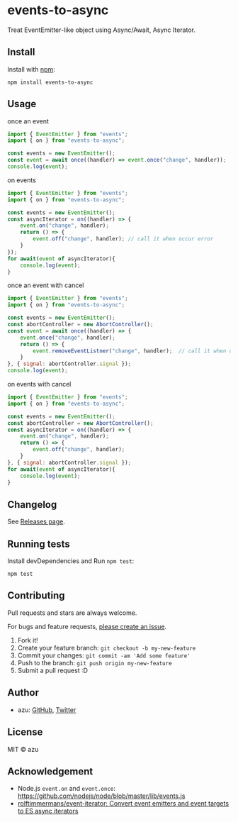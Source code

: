 # events-to-async

Treat EventEmitter-like object using Async/Await, Async Iterator.

## Install

Install with [npm](https://www.npmjs.com/):

    npm install events-to-async

## Usage

once an event

```js
import { EventEmitter } from "events";
import { on } from "events-to-async";

const events = new EventEmitter();
const event = await once((handler) => event.once("change", handler));
console.log(event);
```

on events

```js
import { EventEmitter } from "events";
import { on } from "events-to-async";

const events = new EventEmitter();
const asyncIterator = on((handler) => {
    event.on("change", handler);
    return () => {
        event.off("change", handler); // call it when occur error 
    }
});
for await(event of asyncIterator){
    console.log(event);
}
```

once an event with cancel

```js
import { EventEmitter } from "events";
import { on } from "events-to-async";

const events = new EventEmitter();
const abortController = new AbortController();
const event = await once((handler) => {
    event.once("change", handler);
    return () => {
        event.removeEventListner("change", handler);  // call it when occur error or abort
    }
}, { signal: abortController.signal });
console.log(event);
```

on events with cancel

```js
import { EventEmitter } from "events";
import { on } from "events-to-async";

const events = new EventEmitter();
const abortController = new AbortController();
const asyncIterator = on((handler) => {
    event.on("change", handler);
    return () => {
        event.off("change", handler);
    }
}, { signal: abortController.signal });
for await(event of asyncIterator){
    console.log(event);
}
```


## Changelog

See [Releases page](https://github.com/azu/events-to-async/releases).

## Running tests

Install devDependencies and Run `npm test`:

    npm test

## Contributing

Pull requests and stars are always welcome.

For bugs and feature requests, [please create an issue](https://github.com/azu/events-to-async/issues).

1. Fork it!
2. Create your feature branch: `git checkout -b my-new-feature`
3. Commit your changes: `git commit -am 'Add some feature'`
4. Push to the branch: `git push origin my-new-feature`
5. Submit a pull request :D

## Author

- azu: [GitHub](https://github.com/azu), [Twitter](https://twitter.com/azu_re)

## License

MIT © azu

## Acknowledgement

- Node.js `event.on` and `event.once`: <https://github.com/nodejs/node/blob/master/lib/events.js>
- [rolftimmermans/event-iterator: Convert event emitters and event targets to ES async iterators](https://github.com/rolftimmermans/event-iterator)
